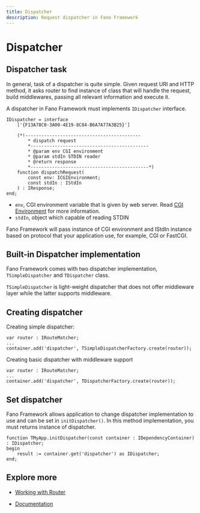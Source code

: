 ```yaml
---
title: Dispatcher
description: Request dispatcher in Fano Framework
---
```


<h1 class="major">Dispatcher</h1>

## Dispatcher task

In general, task of a dispatcher is quite simple. Given request URI and HTTP method, it asks router to find instance of class that will handle the request, build middlewares, passing all relevant information and execute it.

A dispatcher in Fano Framework must implements `IDispatcher` interface.

```
IDispatcher = interface
    ['{F13A78C0-3A00-4E19-8C84-B6A7A77A3B25}']

    (*!-------------------------------------------
        * dispatch request
        *--------------------------------------------
        * @param env CGI environment
        * @param stdIn STDIN reader
        * @return response
        *--------------------------------------------*)
    function dispatchRequest(
        const env: ICGIEnvironment;
        const stdIn : IStdIn
    ) : IResponse;
end;
```
- `env`, CGI environment variable that is given by web server. Read [CGI Environment](/environment) for more information.
- `stdIn`, object which capable of reading STDIN

Fano Framework will pass instance of CGI environment and IStdIn instance based on protocol that your application use, for example, CGI or FastCGI.

## Built-in Dispatcher implementation

Fano Framework comes with two dispatcher implementation, `TSimpleDispatcher` and
`TDispatcher` class.

`TSimpleDispatcher` is light-weight dispatcher that does not offer middleware layer
while the latter supports middleware.

## Creating dispatcher

Creating simple dispatcher:

```
var router : IRouteMatcher;
...
container.add('dispatcher', TSimpleDispatcherFactory.create(router));
```

Creating basic dispatcher with middleware support

```
var router : IRouteMatcher;
...
container.add('dispatcher', TDispatcherFactory.create(router));
```

## Set dispatcher

Fano Framework allows application to change dispatcher implementation to use and
can be set in `initDispatcher()`. In this method implementation, you must returns
instance of dispatcher.

```
function TMyApp.initDispatcher(const container : IDependencyContainer) : IDispatcher;
begin
    result := container.get('dispatcher') as IDispatcher;
end;
```

## Explore more

- [Working with Router](/working-with-router)

<ul class="actions">
    <li><a href="/documentation" class="button">Documentation</a></li>
</ul>
